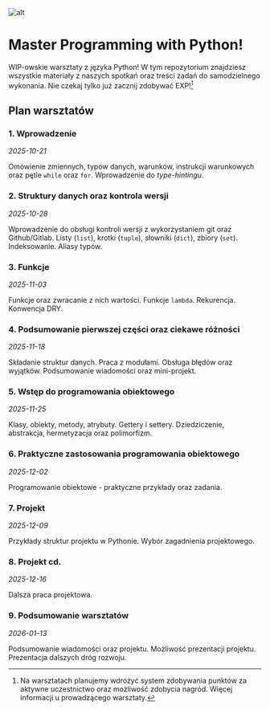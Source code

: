 ![alt](https://raw.githubusercontent.com/WIP-Work-In-Progress/logos/refs/heads/main/banner.png)

# Master Programming with Python!

WIP-owskie warsztaty z języka Python! W tym repozytorium znajdziesz wszystkie materiały z naszych spotkań oraz treści zadań do samodzielnego wykonania. Nie czekaj tylko już zacznij zdobywać EXP![^1]

## Plan warsztatów

### 1. Wprowadzenie

_2025-10-21_

Omówienie zmiennych, typów danych, warunków, instrukcji warunkowych oraz pętle `while` oraz `for`. Wprowadzenie do _type-hintingu_.

### 2. Struktury danych oraz kontrola wersji

_2025-10-28_

Wprowadzenie do obsługi kontroli wersji z wykorzystaniem git oraz Github/Gitlab. Listy (`list`), krotki (`tuple`), słowniki (`dict`), zbiory (`set`). Indeksowanie. Aliasy typów.

### 3. Funkcje

_2025-11-03_

Funkcje oraz zwracanie z nich wartości. Funkcje `lambda`. Rekurencja. Konwencja DRY.

### 4. Podsumowanie pierwszej części oraz ciekawe różności

_2025-11-18_

Składanie struktur danych. Praca z modułami. Obsługa błędów oraz wyjątków. Podsumowanie wiadomości oraz mini-projekt.

### 5. Wstęp do programowania obiektowego

_2025-11-25_

Klasy, obiekty, metody, atrybuty. Gettery i settery. Dziedziczenie, abstrakcja, hermetyzacja oraz polimorfizm.

### 6. Praktyczne zastosowania programowania obiektowego

_2025-12-02_

Programowanie obiektowe - praktyczne przykłady oraz zadania.

### 7. Projekt

_2025-12-09_

Przykłady struktur projektu w Pythonie. Wybór zagadnienia projektowego.

### 8. Projekt cd.

_2025-12-16_

Dalsza praca projektowa.

### 9. Podsumowanie warsztatów

_2026-01-13_

Podsumowanie wiadomości oraz projektu. Możliwość prezentacji projektu. Prezentacja dalszych dróg rozwoju.

[^1]: Na warsztatach planujemy wdrożyć system zdobywania punktów za aktywne uczestnictwo oraz możliwość zdobycia nagród. Więcej informacji u prowadzącego warsztaty.

